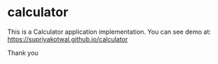 # calculator
This is a Calculator application implementation.
You can see demo at:
https://supriyakotwal.github.io/calculator

Thank you
